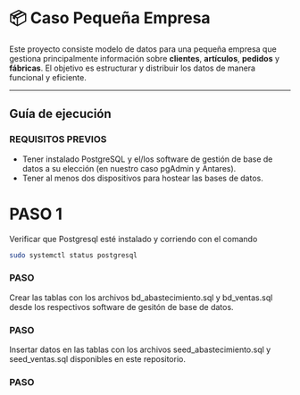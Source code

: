 # 📦 Caso Pequeña Empresa

Este proyecto consiste modelo de datos para una pequeña empresa que gestiona principalmente información sobre **clientes**, **artículos**, **pedidos** y **fábricas**. El objetivo es estructurar y distribuir los datos de manera funcional y eficiente.

---

## Guía de ejecución
### REQUISITOS PREVIOS
- Tener instalado PostgreSQL y el/los software de gestión de base de datos a su elección (en nuestro caso pgAdmin y Antares).
- Tener al menos dos dispositivos para hostear las bases de datos.

# PASO 1
Verificar que Postgresql esté instalado y corriendo con el comando
```bash
sudo systemctl status postgresql
```

### PASO 
Crear las tablas con los archivos bd_abastecimiento.sql y bd_ventas.sql desde los respectivos software de gesitón de base de datos.

### PASO 
Insertar datos en las tablas con los archivos seed_abastecimiento.sql y seed_ventas.sql disponibles en este repositorio.

### PASO 
